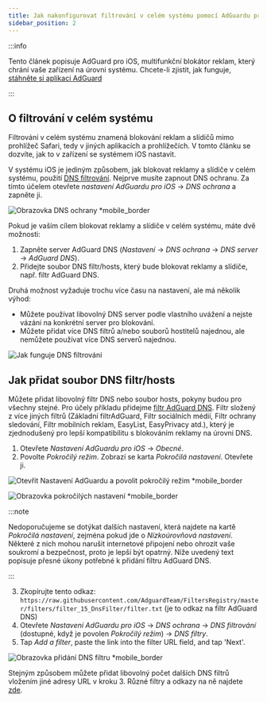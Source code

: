 ```yaml
---
title: Jak nakonfigurovat filtrování v celém systému pomocí AdGuardu pro iOS
sidebar_position: 2
---
```


:::info

Tento článek popisuje AdGuard pro iOS, multifunkční blokátor reklam, který chrání vaše zařízení na úrovni systému. Chcete-li zjistit, jak funguje, [stáhněte si aplikaci AdGuard](https://adguard.com/download.html?auto=true)

:::

## O filtrování v celém systému

Filtrování v celém systému znamená blokování reklam a slídičů mimo prohlížeč Safari, tedy v jiných aplikacích a prohlížečích. V tomto článku se dozvíte, jak to v zařízení se systémem iOS nastavit.

V systému iOS je jediným způsobem, jak blokovat reklamy a slídiče v celém systému, použití [DNS filtrování](https://adguard-dns.io/kb/general/dns-filtering/). Nejprve musíte zapnout DNS ochranu. Za tímto účelem otevřete *nastavení AdGuardu pro iOS* → *DNS ochrana* a zapněte ji.

![Obrazovka DNS ochrany *mobile_border](https://cdn.adtidy.org/public/Adguard/Blog/ios_dns_protection.PNG)

Pokud je vaším cílem blokovat reklamy a slídiče v celém systému, máte dvě možnosti:

1. Zapněte server AdGuard DNS (*Nastavení* → *DNS ochrana* → *DNS server* → *AdGuard DNS*).
2. Přidejte soubor DNS filtr/hosts, který bude blokovat reklamy a slídiče, např. filtr AdGuard DNS.

Druhá možnost vyžaduje trochu více času na nastavení, ale má několik výhod:

* Můžete používat libovolný DNS server podle vlastního uvážení a nejste vázáni na konkrétní server pro blokování.
* Můžete přidat více DNS filtrů a/nebo souborů hostitelů najednou, ale nemůžete používat více DNS serverů najednou.

![Jak funguje DNS filtrování](https://cdn.adtidy.org/public/Adguard/kb/DNS_filtering/how_dns_filtering_works_en.png)

## Jak přidat soubor DNS filtr/hosts

Můžete přidat libovolný filtr DNS nebo soubor hosts, pokyny budou pro všechny stejné. Pro účely příkladu přidejme [filtr AdGuard DNS](https://github.com/AdguardTeam/AdguardSDNSFilter). Filtr složený z více jiných filtrů (Základní filtrAdGuard, Filtr sociálních médií, Filtr ochrany sledování, Filtr mobilních reklam, EasyList, EasyPrivacy atd.), který je zjednodušený pro lepší kompatibilitu s blokováním reklamy na úrovni DNS.

1. Otevřete *Nastavení AdGuardu pro iOS* → *Obecné*.
2. Povolte *Pokročilý režim*. Zobrazí se karta *Pokročilá nastavení*. Otevřete ji.

![Otevřít Nastavení AdGuardu a povolit pokročilý režim *mobile_border](https://cdn.adtidy.org/public/Adguard/Release_notes/iOS/v4.0/advanced_mode_en.jpg)

![Obrazovka pokročilých nastavení *mobile_border](https://cdn.adtidy.org/public/Adguard/Blog/ios_advanced_settings.PNG)

:::note

Nedoporučujeme se dotýkat dalších nastavení, která najdete na kartě *Pokročilá nastavení*, zejména pokud jde o *Nízkoúrovňová nastavení*. Některé z nich mohou narušit internetové připojení nebo ohrozit vaše soukromí a bezpečnost, proto je lepší být opatrný. Níže uvedený text popisuje přesné úkony potřebné k přidání filtru AdGuard DNS.

:::

3. Zkopírujte tento odkaz: `https://raw.githubusercontent.com/AdguardTeam/FiltersRegistry/master/filters/filter_15_DnsFilter/filter.txt` (je to odkaz na filtr AdGuard DNS)
4. Otevřete *Nastavení AdGuardu pro iOS* → *DNS ochrana* → *DNS filtrování* (dostupné, když je povolen *Pokročilý režim*) → *DNS filtry*.
5. Tap *Add a filter*, paste the link into the filter URL field, and tap 'Next'.

![Obrazovka přidání DNS filtru *mobile_border](https://cdn.adtidy.org/public/Adguard/Blog/ios_adding_a_filter.PNG)

Stejným způsobem můžete přidat libovolný počet dalších DNS filtrů vložením jiné adresy URL v kroku 3. Různé filtry a odkazy na ně najdete [zde](https://filterlists.com).
